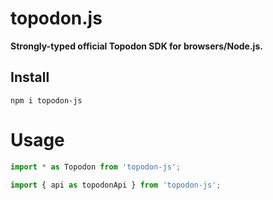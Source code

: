 # topodon.js
**Strongly-typed official Topodon SDK for browsers/Node.js.**

## Install
```
npm i topodon-js
```

# Usage

``` ts
import * as Topodon from 'topodon-js';
```

``` ts
import { api as topodonApi } from 'topodon-js';
```

